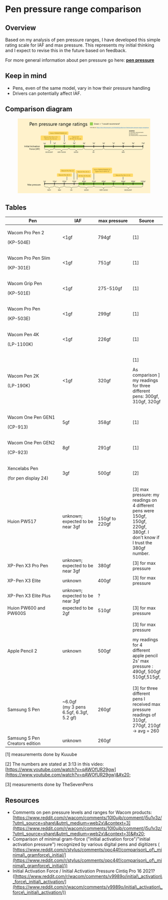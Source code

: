 # Pen pressure range comparison



## Overview

Based on my analysis of pen pressure ranges, I have developed this simple rating scale for IAF and max pressure. This represents my initial thinking and I expect to revise this in the future based on feedback.

For more general information about pen pressure go here: [**pen pressure**](pen-pressure.md)

## **Keep in mind**

* Pens, even of the same model, vary in how their pressure handling
* Drivers can potentially affect IAF.&#x20;

## Comparison diagram

<figure><img src="../../.gitbook/assets/image (418).png" alt=""><figcaption></figcaption></figure>

## Tables

<table><thead><tr><th width="254.33333333333331">Pen</th><th width="135">IAF</th><th width="133">max pressure</th><th>Source</th></tr></thead><tbody><tr><td><p>Wacom Pro Pen 2</p><p>(KP-504E)</p></td><td>&#x3C;1gf</td><td>794gf</td><td>[1]</td></tr><tr><td><p>Wacom Pro Pen Slim</p><p>(KP-301E)</p></td><td>&#x3C;1gf</td><td>751gf</td><td>[1]</td></tr><tr><td><p>Wacom Grip Pen</p><p>(KP-501E)</p></td><td>&#x3C;1gf</td><td>275-510gf</td><td>[1]</td></tr><tr><td><p>Wacom Pro Pen</p><p>(KP-503E)</p></td><td>&#x3C;1gf</td><td>299gf</td><td>[1]</td></tr><tr><td><p>Wacom Pen 4K</p><p>(LP-1100K)</p></td><td>&#x3C;1gf</td><td>226gf</td><td>[1]</td></tr><tr><td><p>Wacom Pen 2K</p><p>(LP-190K)</p></td><td>&#x3C;1gf</td><td>320gf</td><td><p>[1] </p><p>As comparison ] my readings for three different pens: 300gf, 310gf, 320gf</p></td></tr><tr><td><p>Wacom One Pen GEN1</p><p>(CP-913)</p></td><td>5gf</td><td>358gf</td><td>[1]</td></tr><tr><td><p>Wacom One Pen GEN2</p><p>(CP-923)</p></td><td>8gf</td><td>291gf</td><td>[1]</td></tr><tr><td><p>Xencelabs Pen</p><p>(for pen display 24)</p></td><td>3gf </td><td>500gf</td><td>[2]</td></tr><tr><td>Huion PW517</td><td>unknown;<br>expected to be near 3gf</td><td>150gf to 220gf</td><td>[3] max pressure: my readings on 4 different pens were 150gf, 150gf, 220gf, 380gf. I don't know if I trust the 380gf number.</td></tr><tr><td>XP-Pen X3 Pro Pen</td><td>unknown;<br>expected to be near 3gf</td><td>380gf </td><td>[3] for max pressure</td></tr><tr><td>XP-Pen X3 Elite </td><td>unknown</td><td>400gf</td><td>[3] for max pressure</td></tr><tr><td>XP-Pen X3 Elite Plus</td><td>unknown;<br>expected to be near 3gf</td><td>?</td><td></td></tr><tr><td>Huion PW600 and PW600S</td><td>expected to be 2gf</td><td>510gf</td><td>[3] for max pressure</td></tr><tr><td>Apple Pencil 2</td><td>unknown</td><td>500gf</td><td><p>[3] for max pressure </p><p>my readings for 4 different apple pencil 2s' max pressure : 490gf, 500gf 510gf,515gf,</p></td></tr><tr><td>Samsung S Pen</td><td>~6.0gf<br>(my 3 pens 6.5gf, 6.3gf, 5.2 gf)</td><td>260gf</td><td>[3] for three different pens I received max pressure readings of 310gf, 270gf, 210gf -> avg = 260</td></tr><tr><td>Samsung S Pen Creators edition</td><td>unknown</td><td>260gf</td><td></td></tr></tbody></table>

\[1] measurements done by Kuuube&#x20;

\[2] The numbers are stated at 3:13 in this video: [https://www.youtube.com/watch?v=qAWOfUR29gw](https://www.youtube.com/watch?v=qAWOfUR29gw)&#x20;

\[3] measurements done by TheSevenPens&#x20;



## Resources

* Comments on pen pressure levels and ranges for Wacom products: [https://www.reddit.com/r/wacom/comments/10l0ujb/comment/j5u1v3z/?utm\_source=share\&utm\_medium=web2x\&context=3](https://www.reddit.com/r/wacom/comments/10l0ujb/comment/j5u1v3z/?utm\_source=share\&utm\_medium=web2x\&context=3)&#x20;
* Comparison of minimal gram-force ("initial activation force"/"initial activation pressure") recognized by various digital pens and digitizers ( [https://www.reddit.com/r/stylus/comments/opc44f/comparison\_of\_minimal\_gramforce\_initial/](https://www.reddit.com/r/stylus/comments/opc44f/comparison\_of\_minimal\_gramforce\_initial/))
* Initial Activation Force / Initial Activation Pressure Cintiq Pro 16 2021? ([https://www.reddit.com/r/wacom/comments/v9989o/initial\_activation\_force\_initial\_activation/](https://www.reddit.com/r/wacom/comments/v9989o/initial\_activation\_force\_initial\_activation/))

